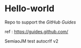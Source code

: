 # Hello-world

Repo to support the _GitHub Guides_

ref : https://guides.github.com/

SemiaoJM
test autocrlf v2